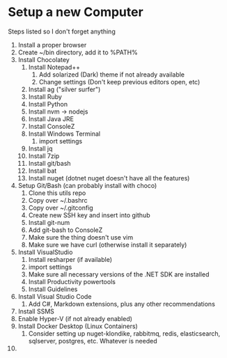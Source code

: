 # Setup a new Computer
Steps listed so I don't forget anything

1. Install a proper browser
2. Create ~/bin directory, add it to %PATH%
3. Install Chocolatey
   1. Install Notepad++
      1. Add solarized (Dark) theme if not already available
      2. Change settings (Don't keep previous editors open, etc)
   2. Install ag ("silver surfer")
   3. Install Ruby
   4. Install Python
   5. Install nvm -> nodejs
   6. Install Java JRE
   7. Install ConsoleZ
   8. Install Windows Terminal
      1. import settings
   9.  Install jq
   10. Install 7zip
   11. Install git/bash
   12. Install bat
   13. Install nuget (dotnet nuget doesn't have all the features)
4. Setup Git/Bash (can probably install with choco)
   1. Clone this utils repo
   2. Copy over ~/.bashrc
   3. Copy over ~/.gitconfig
   4. Create new SSH key and insert into github
   5. Install git-num
   6. Add git-bash to ConsoleZ
   7. Make sure the thing doesn't use vim
   8. Make sure we have curl (otherwise install it separately)
5. Install VisualStudio
   1. Install resharper (if available)
   2. import settings
   3. Make sure all necessary versions of the .NET SDK are installed
   4. Install Productivity powertools
   5. Install Guidelines
6. Install Visual Studio Code
   1. Add C#, Markdown extensions, plus any other recommendations
7. Install SSMS
8. Enable Hyper-V (if not already enabled)
9. Install Docker Desktop (Linux Containers)
   1.  Consider setting up nuget-klondike, rabbitmq, redis, elasticsearch, sqlserver, postgres, etc. Whatever is needed
10. 